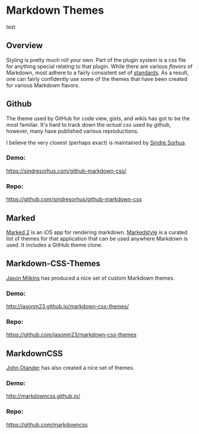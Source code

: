 # Markdown Themes
test
## Overview
Styling is pretty much roll your own. Part of the plugin system is a css file for anything special
relating to that plugin. While there are various _flavors_ of Markdown, most adhere to a fairly
consistent set of [standards](https://en.wikipedia.org/wiki/Markdown#Standardization). As a result,
one can fairly confidently use some of the themes that have been created for various Markdown
flavors.

## Github
The theme used by GitHub for code view, gists, and wikis has got to be the most familiar. It's hard to
track down the _actual_ css used by github, however, many have published various reproductions.

I believe the very closest (perhaps exact) is maintained by [Sindre Sorhus](http://qr.ae/TU16TL).

### Demo:
https://sindresorhus.com/github-markdown-css/

### Repo:
https://github.com/sindresorhus/github-markdown-css

## Marked
[Marked 2](http://marked2app.com/) is an iOS app for rendering markdown. [Markedstyle](http://markedstyle.com/)
is a curated list of themes for that application that can be used anywhere Markdown is used.
It includes a GitHub theme clone.

## Markdown-CSS-Themes
[Jason Milkins](https://github.com/jasonm23) has produced a nice set of custom Markdown themes.

### Demo:
http://jasonm23.github.io/markdown-css-themes/

### Repo:
https://github.com/jasonm23/markdown-css-themes


## MarkdownCSS
[John Otander](http://johnotander.com/) has also created a nice set of themes.

### Demo:
http://markdowncss.github.io/

### Repo:
https://github.com/markdowncss

